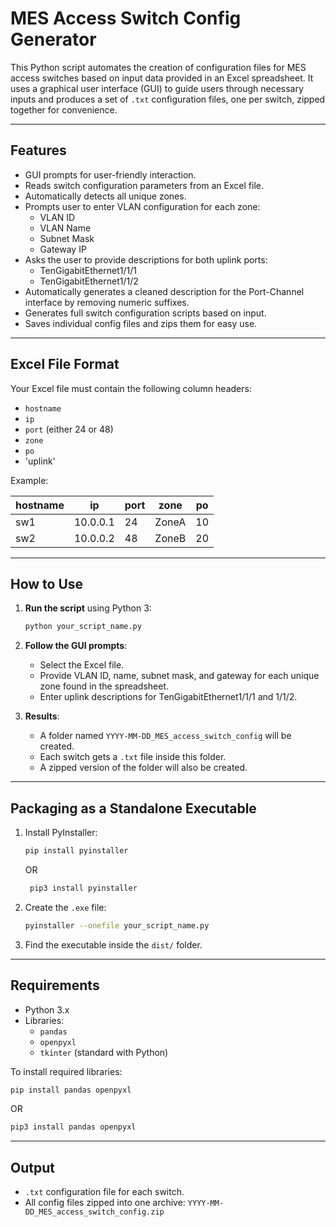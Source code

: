 # MES Access Switch Config Generator

This Python script automates the creation of configuration files for MES access switches based on input data provided in an Excel spreadsheet. It uses a graphical user interface (GUI) to guide users through necessary inputs and produces a set of `.txt` configuration files, one per switch, zipped together for convenience.

---

## Features

- GUI prompts for user-friendly interaction.
- Reads switch configuration parameters from an Excel file.
- Automatically detects all unique zones.
- Prompts user to enter VLAN configuration for each zone:
  - VLAN ID
  - VLAN Name
  - Subnet Mask
  - Gateway IP
- Asks the user to provide descriptions for both uplink ports:
  - TenGigabitEthernet1/1/1
  - TenGigabitEthernet1/1/2
- Automatically generates a cleaned description for the Port-Channel interface by removing numeric suffixes.
- Generates full switch configuration scripts based on input.
- Saves individual config files and zips them for easy use.

---

## Excel File Format

Your Excel file must contain the following column headers:

- `hostname`
- `ip`
- `port` (either 24 or 48)
- `zone`
- `po`
- 'uplink'

Example:

| hostname | ip        | port | zone | po  | 
|----------|-----------|------|------|-----|
| sw1      | 10.0.0.1  | 24   | ZoneA| 10  |
| sw2      | 10.0.0.2  | 48   | ZoneB| 20  |

---

## How to Use

1. **Run the script** using Python 3:
    ```bash
    python your_script_name.py
    ```

2. **Follow the GUI prompts**:
   - Select the Excel file.
   - Provide VLAN ID, name, subnet mask, and gateway for each unique zone found in the spreadsheet.
   - Enter uplink descriptions for TenGigabitEthernet1/1/1 and 1/1/2.

3. **Results**:
   - A folder named `YYYY-MM-DD_MES_access_switch_config` will be created.
   - Each switch gets a `.txt` file inside this folder.
   - A zipped version of the folder will also be created.

---

## Packaging as a Standalone Executable

1. Install PyInstaller:
    ```bash
    pip install pyinstaller
    ```
    OR
   ```bash
    pip3 install pyinstaller
   ```
3. Create the `.exe` file:
    ```bash
    pyinstaller --onefile your_script_name.py
    ```

4. Find the executable inside the `dist/` folder.

---

## Requirements

- Python 3.x
- Libraries:
  - `pandas`
  - `openpyxl`
  - `tkinter` (standard with Python)

To install required libraries:
```bash
pip install pandas openpyxl
```
OR
```bash
pip3 install pandas openpyxl
```
---

## Output

- `.txt` configuration file for each switch.
- All config files zipped into one archive: `YYYY-MM-DD_MES_access_switch_config.zip`

